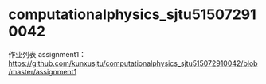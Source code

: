 # computationalphysics_sjtu515072910042
作业列表
assignment1：https://github.com/kunxusjtu/computationalphysics_sjtu515072910042/blob/master/assignment1
